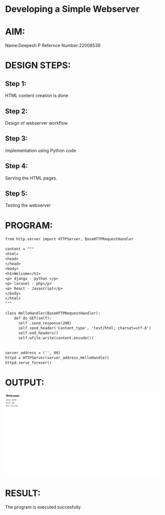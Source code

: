 # Developing a Simple Webserver

# AIM:
Name:Deepesh P
Refernce Number:22008539


# DESIGN STEPS:

## Step 1:

HTML content creation is done

## Step 2:

Design of webserver workflow

## Step 3:

Implementation using Python code

## Step 4:

Serving the HTML pages.

## Step 5:

Testing the webserver

# PROGRAM:
```
from http.server import HTTPServer, BaseHTTPRequestHandler

content = """
<html>
<head>
</head>
<body>
<h1>Welcome</h1>
<p> django - python </p>
<p> laravel - php</p>
<p> React - Javascript</p> 
</body>
</html>
"""

class HelloHandler(BaseHTTPRequestHandler):
    def do_GET(self):
      self .send_response(200)
      self.send_header('Content_type', 'text/html; charset=utf-8')
      self.end_headers()
      self.wfile.write(content.encode())


server_address = ('', 80)
httpd = HTTPServer(server_address,HelloHandler)
httpd.serve_forever()
```


# OUTPUT:
![OUTPUT](./Image/Output.png)

# RESULT:

The program is executed succesfully.
